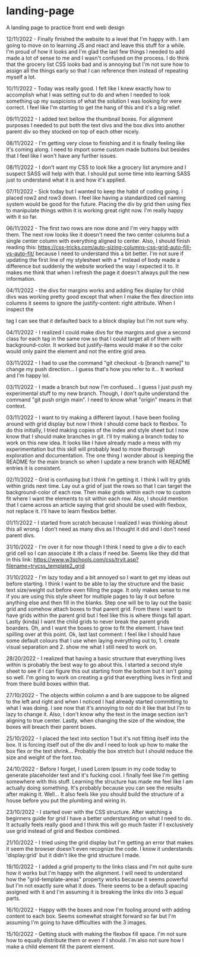# landing-page
A landing page to practice front end web design

12/11/2022 - Finally finished the website to a level that I'm happy with. I am going to move on to learning JS and react and leave this stuff for a while. I'm proud of how it looks and I'm glad the last few things I needed to add made a lot of sense to me and I wasn't confused on the process. I do think that the grocery list CSS looks bad and is annoying but I'm not sure how to assign all the things early so that I can reference then instead of repeating myself a lot.

10/11/2022 - Today was really good. I felt like I knew exactly how to accomplish what I was setting out to do and when I needed to look something up my suspicions of what the solution I was looking for were correct. I feel like I'm starting to get the hang of this and it's a big relief. 

09/11/2022 - I added text bellow the thumbnail boxes. For alignment purposes I needed to put both the text divs and the box divs into another parent div so they stocked on top of each other nicely.

08/11/2022 - I'm getting very close to finishing and it is finally feeling like it's coming along. I need to import some custom made buttons but besides that I feel like I won't have any further issues.

08/11/2022 - I don't want my CSS to look like a grocery list anymore and I suspect SASS will help with that. I should put some time into learning SASS just to understand what it is and how it's applied.

07/11/2022 - Sick today but I wanted to keep the habit of coding going. I placed row2 and row3 down. I feel like having a standardized cell naming system would be good for the future. Placing the div by grid then using flex to manipulate things within it is working great right now. I'm really happy with it so far.

06/11/2022 - The first two rows are now done and I'm very happy with them. The next row looks like it doesn't need the two center columns but a single center column with everything aligned to center. Also, I should finish reading this: https://css-tricks.com/auto-sizing-columns-css-grid-auto-fill-vs-auto-fit/ because I need to understand this a bit better. I'm not sure if updating the first line of my stylesheet with a * instead of body made a difference but suddenly the website worked the way I expected it to. It makes me think that when I refresh the page it doesn't always pull the new information.

04/11/2022 - the divs for margins works and adding flex display for child divs was working pretty good except that when I make the flex direction into columns it seems to ignore the justify-content: right attribute. When I inspect the <p> tag I can see that it defaulted back to a block display but I'm not sure why.

04/11/2022 - I realized I could make divs for the margins and give a second class for each tag in the same row so that I could target all of them with background-color. It worked but justify-items would make it so the color would only paint the element and not the entire grid area.

03/11/2022 - I had to use the command "git checkout -b [branch name]" to change my push direction... I guess that's how you refer to it... It worked and I'm happy lol.

03/11/2022 - I made a branch but now I'm confused... I guess I just push my experimental stuff to my new branch. Though, I don't quite understand the command "git push origin main". I need to know what "origin" means in that context.

03/11/2022 - I want to try making a different layout. I have been fooling around with grid display but now I think I should come back to flexbox. To do this initially, I tried making copies of the index and style sheet but I now know that I should make branches in git. I'll try making a branch today to work on this new idea. It looks like I have already made a mess with my experimentation but this skill will probably lead to more thorough exploration and documentation. The one thing I wonder about is keeping the README for the main branch so when I update a new branch with README entries it is consistent.

02/11/2022 - Grid is confusing but I think I'm getting it. I think I will try grids within grids next time. Lay out a grid of just the rows so that I can target the background-color of each row. Then make grids within each row to custom fit where I want the elements to sit within each row. Also, I should mention that I came across an article saying that grid should be used with flexbox, not replace it. I'll have to learn flexbox better.

01/11/2022 - I started from scratch because I realized I was thinking about this all wrong. I don't need as many divs as I thought it did and I don't need parent divs.

31/10/2022 - I'm over it for now though I think I need to give a div to each grid cell so I can associate it ith a class if need be. Seems like they did that in this link: https://www.w3schools.com/css/tryit.asp?filename=trycss_template2_grid

31/10/2022 - I'm lazy today and a bit annoyed so I want to get my ideas out before starting. I think I want to be able to lay the structure and the basic text size/weight out before even filling the page. It only makes sense to me if you are using this style sheet for multiple pages to lay it out before anything else and then fill in the blanks. Step one will be to lay out the basic grid and somehow attach boxes to that parent grid. From there I want to have grids within the parent grid but I feel like this is where things fall apart. Lastly (kinda) I want the child grids to never break the parent grids boarders. Oh, and I want the boxes to grow to fit the element. I have text spilling over at this point. Ok, last last comment: I feel like I should have some default colours that I use when laying everything out to, 1. create visual separation and 2. show me what I still need to work on.

28/20/2022 - I realized that having a basic structure that everything lives within is probably the best way to go about this. I started a second style sheet to see if I can figure this out starting from the bottom but it isn't going so well. I'm going to work on creating a grid that everything lives in first and from there build boxes within that.

27/10/2022 - The objects within column a and b are suppose to be aligned to the left and right and when I noticed I had already started committing to what I was doing. I see now that it's annoying to not do it like that but I'm to lazy to change it. Also, I don't know why the text in the image section isn't aligning to true center. Lastly, when changing the size of the window, the boxes will breach their parent boxes.

25/10/2022 - I placed the text into section 1 but it's not fitting itself into the box. It is forcing itself out of the div and I need to look up how to make the box flex or the text shrink... Probably the box stretch but I should reduce the size and weight of the font too.

24/10/2022 - Before I forget, I used Lorem Ipsum in my code today to generate placeholder text and it's fucking cool. I finally feel like I'm getting somewhere with this stuff. Learning the structure has made me feel like I am actually doing something. It's probably because you can see the results after making it. Well... It also feels like you should build the structure of a house before you put the plumbing and wiring in.

23/10/2022 - I started over with the CSS structure. After watching a beginners guide for grid I have a better understanding on what I need to do. It actually feels really good and I think this will go much faster if I exclusively use grid instead of grid and flexbox combined.

21/10/2022 - I tried using the grid display but I'm getting an error that makes it seem the browser doesn't even recognize the code. I know it understands 'display:grid' but it didn't like the grid structure I made.

19/10/2022 - I added a grid property to the links class and I'm not quite sure how it works but I'm happy with the alignment. I will need to understand how the "grid-template-areas" property works because it seems powerful but I'm not exactly sure what it does. There seems to be a default spacing assigned with it and I'm assuming it is breaking the links div into 3 equal parts.

16/10/2022 - Happy with the boxes and now I'm fooling around with adding content to each box. Seems somewhat straight forward so far but I'm assuming I'm going to have difficulties with the 3 images.

15/10/2022 - Getting stuck with making the flexbox fill space. I'm not sure how to equally distribute them or even if I should. I'm also not sure how I make a child element fill the parent element.